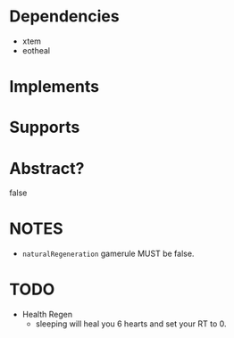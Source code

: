 # Dependencies
* xtem
* eotheal

# Implements

# Supports

# Abstract?
false

# NOTES
* `naturalRegeneration` gamerule MUST be false.

# TODO

* Health Regen
    * sleeping will heal you 6 hearts and set your RT to 0.
